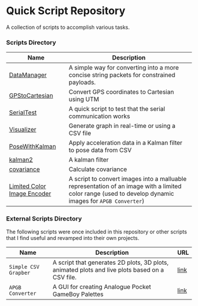 # Quick Script Repository
A collection of scripts to accomplish various tasks.

### Scripts Directory
| Name              | Description |
|-------------------|-------------|
| [DataManager](/Purdue_Research/DataManager.py) | A simple way for converting into a more concise string packets for constrained payloads.  |
| [GPStoCartesian](/Purdue_Research/GPStoCartesian.py) | Convert GPS coordinates to Cartesian using UTM |
| [SerialTest](/Purdue_Research/SerialTest.py) | A quick script to test that the serial communication works |
| [Visualizer](/Purdue_Research/Visualizer.py) | Generate graph in real-time or using a CSV file |
| [PoseWithKalman](/Purdue_Research/PoseWithKalman.py) | Apply acceleration data in a Kalman filter to pose data from CSV |
| [kalman2](/Purdue_Research/kalman2.py) | A kalman filter |
| [covariance](/Purdue_Research/covariance.py) | Calculate covariance |
| [Limited Color Image Encoder](/recreation/limited_color_img_encoder/encoder.cpp) | A script to convert images into a malluable representation of an image with a limited color range (used to develop dynamic images for `APGB Converter`) |

### External Scripts Directory
The following scripts were once included in this repository or other scripts that I find useful and revamped into their own projects.

| Name | Description | URL |
|------|-------------|-----|
| `Simple CSV Grapber` | A script that generates 2D plots, 3D plots, animated plots and live plots based on a CSV file. | [link](https://github.com/KofiAnnan97/simple_csv_grapher) |
| `APGB Converter` | A GUI for creating Analogue Pocket GameBoy Palettes | [link](https://github.com/KofiAnnan97/apgb_converter)